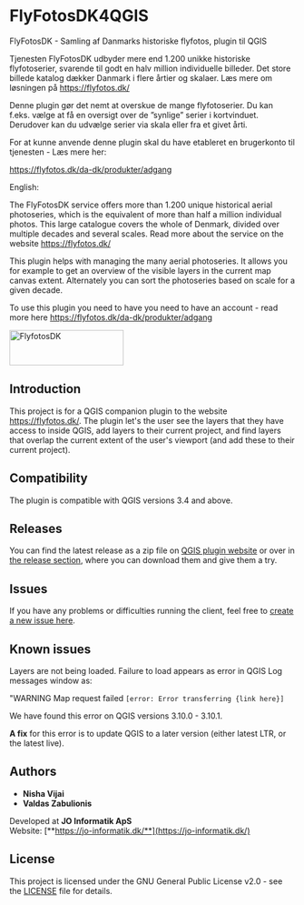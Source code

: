 # FlyFotosDK4QGIS

FlyFotosDK - Samling af Danmarks historiske flyfotos, plugin til QGIS

Tjenesten FlyFotosDK udbyder mere end 1.200 unikke historiske flyfotoserier, svarende til godt en halv million individuelle billeder. Det store billede katalog dækker Danmark i flere årtier og skalaer. Læs mere om løsningen på <a href="https://flyfotos.dk/">https://flyfotos.dk/</a>

Denne plugin gør det nemt at overskue de mange flyfotoserier. Du kan f.eks. vælge at få en oversigt over de ”synlige” serier i kortvinduet. Derudover kan du udvælge serier via skala eller fra et givet årti.

For at kunne anvende denne plugin skal du have etableret en brugerkonto til tjenesten - Læs mere her:

<a href="https://flyfotos.dk/da-dk/produkter/adgang">https://flyfotos.dk/da-dk/produkter/adgang</a>

English:

The FlyFotosDK service offers more than 1.200 unique historical aerial photoseries, which is the equivalent of more than half a million individual photos. This large catalogue covers the whole of Denmark, divided over multiple decades and several scales. Read more about the service on the website <a href="https://flyfotos.dk/">https://flyfotos.dk/</a>

This plugin helps with managing the many aerial photoseries. It allows you for example to get an overview of the visible layers in the current map canvas extent. Alternately you can sort the photoseries based on scale for a given decade.

To use this plugin you need to have you need to have an account - read more here <a href="https://flyfotos.dk/da-dk/produkter/adgang">https://flyfotos.dk/da-dk/produkter/adgang</a>

   <img src="https://flyfotos.dk/Portals/2/flyfotodk-logo.png?ver=2020-05-20-124201-440" alt="FlyfotosDK" width="201" height="62">

## Introduction

This project is for a QGIS companion plugin to the website <a href="https://flyfotos.dk/">https://flyfotos.dk/</a>. The plugin let's the user see the layers that they have access to inside QGIS, add layers to their current project, and find layers that overlap the current extent of the user's viewport (and add these to their current project).

## Compatibility

The plugin is compatible with QGIS versions 3.4 and above.

## Releases

You can find the latest release as a zip file on [QGIS plugin website](https://plugins.qgis.org/plugins/) or over in [the release section](https://github.com/JO-Informatik-ApS/FlyFotosDK4QGIS/releases), where you can download them and give them a try.

## Issues

If you have any problems or difficulties running the client, feel free to [create a new issue here](https://github.com/JO-Informatik-ApS/FlyFotosDK4QGIS/issues "Create an issue").

## Known issues

Layers are not being loaded. Failure to load appears as error in QGIS Log messages window as:

"WARNING Map request failed `[error: Error transferring {link here}]`

We have found this error on QGIS versions 3.10.0 - 3.10.1.

**A fix** for this error is to update QGIS to a later version (either latest LTR, or the latest live).

## Authors

- **Nisha Vijai**
- **Valdas Zabulionis**

Developed at **JO Informatik ApS**  
Website: [**https://jo-informatik.dk/**](https://jo-informatik.dk/)

## License

This project is licensed under the GNU General Public License v2.0 - see the [LICENSE](LICENSE) file for details.
